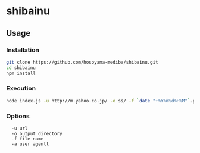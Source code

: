 # shibainu

## Usage

### Installation

```sh
git clone https://github.com/hosoyama-mediba/shibainu.git
cd shibainu
npm install
```

### Execution

```sh
node index.js -u http://m.yahoo.co.jp/ -o ss/ -f `date "+%Y%m%d%H%M"`.png
```

### Options

```
  -u url
  -o output directory
  -f file name
  -a user agentt
```

